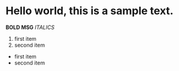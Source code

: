 # Hello world, this is a sample text.
**BOLD MSG**
*ITALICS*
1. first item 
2. second item 

- first item
- second item 
 
